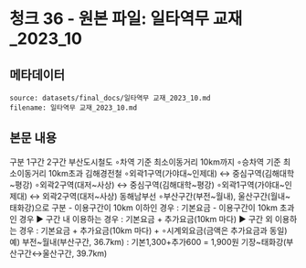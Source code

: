 # 청크 36 - 원본 파일: 일타역무 교재_2023_10

## 메타데이터

```
source: datasets/final_docs/일타역무 교재_2023_10.md
filename: 일타역무 교재_2023_10.md
```

## 본문 내용

구분 1구간 2구간 부산도시철도 ∘차역 기준 최소이동거리 10km까지 ∘승차역 기준 최소이동거리 10km초과 김해경전철 ∘외곽1구역(가야대~인제대) ↔  중심구역(김해대학~평강)  ∘외곽2구역(대저~사상) ↔  중심구역(김해대학~평강) ∘외곽1구역(가야대~인제대) ↔  외곽2구역(대저~사상) 동해남부선 ∘부산구간(부전~월내), 울산구간(월내~태화강)으로 구분  - 이용구간이 10km 이하인 경우 : 기본요금  - 이용구간이 10km 초과인 경우  ▶ 구간 내 이용하는 경우 : 기본요금 + 추가요금(10km 마다)  ▶ 구간 외 이용하는 경우 : 기본요금 + 추가요금(10km 마다) + ∘시계외요금(금액은 추가요금과 동일)  예) 부전~월내(부산구간, 36.7km) : 기본1,300+추가600 = 1,900원  기장~태화강(부산구간↔울산구간, 39.7km)
